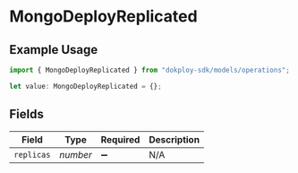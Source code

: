 # MongoDeployReplicated

## Example Usage

```typescript
import { MongoDeployReplicated } from "dokploy-sdk/models/operations";

let value: MongoDeployReplicated = {};
```

## Fields

| Field              | Type               | Required           | Description        |
| ------------------ | ------------------ | ------------------ | ------------------ |
| `replicas`         | *number*           | :heavy_minus_sign: | N/A                |